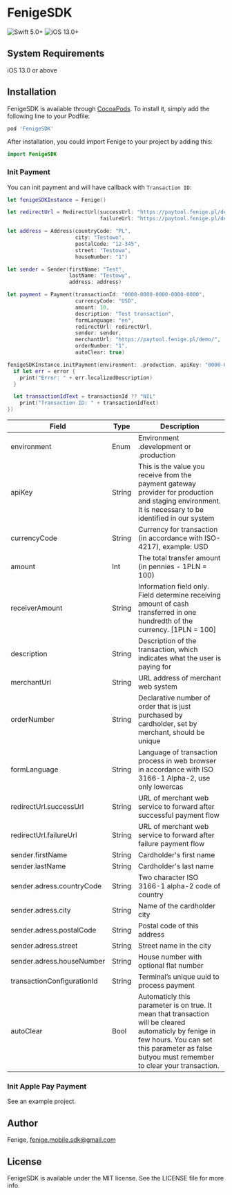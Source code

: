 
# FenigeSDK

![Swift 5.0+](https://img.shields.io/badge/Swift-5.0%2B-orange.svg)
![iOS 13.0+](https://img.shields.io/badge/iOS-13.0%2B-blue.svg)

## System Requirements
iOS 13.0 or above

## Installation

FenigeSDK is available through [CocoaPods](https://cocoapods.org). To install
it, simply add the following line to your Podfile:

```ruby
pod 'FenigeSDK'
```

After installation, you could import Fenige to your project by adding this:
```swift
import FenigeSDK
```

### Init Payment

You can init payment and will have callback with `Transaction ID`:
```swift
let fenigeSDKInstance = Fenige()

let redirectUrl = RedirectUrl(successUrl: "https://paytool.fenige.pl/demo/?success=1",
                              failureUrl: "https://paytool.fenige.pl/demo/?success=0")

let address = Address(countryCode: "PL",
                      city: "Testowo",
                      postalCode: "12-345",
                      street: "Testowa",
                      houseNumber: "1")

let sender = Sender(firstName: "Test",
                    lastName: "Testowy",
                    address: address)

let payment = Payment(transactionId: "0000-0000-0000-0000-0000",
                      currencyCode: "USD",
                      amount: 10,
                      description: "Test transaction",
                      formLanguage: "en",
                      redirectUrl: redirectUrl,
                      sender: sender,
                      merchantUrl: "https://paytool.fenige.pl/demo/",
                      orderNumber: "1",
                      autoClear: true)

fenigeSDKInstance.initPayment(environment: .production, apiKey: "0000-0000-0000-0000-0000", payment: payment, containerViewController: self, completion: { [weak self] (transactionId: String?, error: FenigeError?) in
  if let err = error {
    print("Error: " + err.localizedDescription)
  }

  let transactionIdText = transactionId ?? "NIL"
    print("Transaction ID: " + transactionIdText)
})
```

|Field|Type|Description|
|--|--|--|
|environment|Enum|Environment .development or .production
|apiKey|String|This is the value you receive from the payment gateway provider for production and staging environment. It is necessary to be identified in our system
|currencyCode|String|Currency for transaction (in accordance with ISO-4217), example: USD
|amount|Int|The total transfer amount (in pennies - 1PLN = 100)
|receiverAmount|String|Information field only. Field determine receiving amount of cash transferred in one hundredth of the currency. [1PLN = 100]
|description|String|Description of the transaction, which indicates what the user is paying for
|merchantUrl|String|URL address of merchant web system
|orderNumber|String|Declarative number of order that is just purchased by cardholder, set by merchant, should be unique
|formLanguage|String|Language of transaction process in web browser in accordance with ISO 3166-1 Alpha-2, use only lowercas
|redirectUrl.successUrl|String|URL of merchant web service to forward after successful payment flow
|redirectUrl.failureUrl|String|URL of merchant web service to forward after failure payment flow
|sender.firstName|String|Cardholder's first name
|sender.lastName|String|Cardholder's last name
|sender.adress.countryCode|String|Two character ISO 3166-1 alpha-2 code of country
|sender.adress.city|String|Name of the cardholder city
|sender.adress.postalCode|String|Postal code of this address
|sender.adress.street|String|Street name in the city
|sender.adress.houseNumber|String|House number with optional flat number
|transactionConfigurationId|String|Terminal’s unique uuid to process payment
|autoClear|Bool|Automaticly this parameter is on true. It mean that transaction will be cleared automaticly by fenige in few hours. You can set this parameter as false butyou must remember to clear your transaction.

### Init Apple Pay Payment

See an example project.

## Author

Fenige, fenige.mobile.sdk@gmail.com

## License

FenigeSDK is available under the MIT license. See the LICENSE file for more info.
